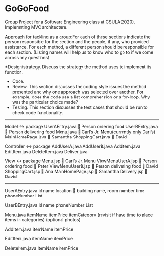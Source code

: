 # GoGoFood
Group Project for a Software Engineering class at CSULA(2020).
Implemnting MVC architecture.

Approach for tackling as a group:For each of these sections indicate the person responsible for the section and
the people, if any, who provided assistance. For each method, a different
person should be responsible for each section. (Listing names will help us to know who to go to if we come across any questions)

*Design/strategy. Discuss the strategy the method uses to implement its
function. 
* Code. 
* Review. This section discusses the coding style issues the method
presented and why one approach was selected over another. For example,
does the code use a list comprehension or a for-loop. Why was the
particular choice made? 
* Testing. This section discusses the test cases that should be run to check
code functionality.
____________________________________________________________________________________


Model  ↔ package
 	UserAEntry.java 	 Person ordering food
 	UserBEntry.java 	 Person delivering food
 	Menu.java  Carl’s Jr. Menu(currently only Carl’s)
 	MainHomePage.java  Samantha
        ShoppingCart.java   David
		

 Controller   ↔ package
 	AddUserA.java
 	AddUserB.java
 	AddItem.java
 	EditItem.java
 	DeleteItem.java
        Deliver.java

View  ↔ package
 	Menu.jsp  Carl’s Jr. Menu
 	ViewMenuUserA.jsp   Person ordering food   Peter
 	ViewMenuUserB.jsp   Person delivering food   David
 	ShoppingCart.jsp   Ana
 	MainHomePage.jsp  Samantha
  Delivery.jsp   David

________________________________________________________________________________

UserAEntry.java
 	id
 	name 
	location  building name, room number
 	time 
 	phoneNumber
 	List<ShoppingCart> 

UserBEntry.java
 	id
 	name
 	phoneNumber
 	List<EveryDifferentUserAOrder>

Menu.java
 	itemName
 	itemPrice
 	itemCategory (revisit if have time to place items in categories) 
 	(optional photos)	

AddItem.java
 	itemName
 	itemPrice 

EditItem.java 
 	itemName
 	itemPrice

DeleteItem.java
 	itemName
 	itemPrice
